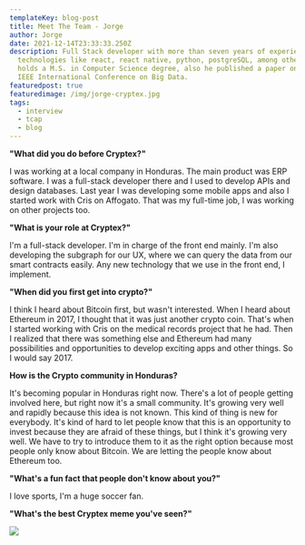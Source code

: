 ```yaml
---
templateKey: blog-post
title: Meet The Team - Jorge
author: Jorge
date: 2021-12-14T23:33:33.250Z
description: Full Stack developer with more than seven years of experience using
  technologies like react, react native, python, postgreSQL, among others. Jorge
  holds a M.S. in Computer Science degree, also he published a paper on the 2015
  IEEE International Conference on Big Data.
featuredpost: true
featuredimage: /img/jorge-cryptex.jpg
tags:
  - interview
  - tcap
  - blog
---
```

**"What did you do before Cryptex?"**

I was working at a local company in Honduras. The main product was ERP software. I was a full-stack developer there and I used to develop APIs and design databases. Last year I was developing some mobile apps and also I started work with Cris on Affogato. That was my full-time job, I was working on other projects too.

**"What is your role at Cryptex?"**

I'm a full-stack developer. I'm in charge of the front end mainly. I'm also developing the subgraph for our UX, where we can query the data from our smart contracts easily. Any new technology that we use in the front end, I implement.

**"When did you first get into crypto?"**

I think I heard about Bitcoin first, but wasn't interested. When I heard about Ethereum in 2017, I thought that it was just another crypto coin. That's when I started working with Cris on the medical records project that he had. Then I realized that there was something else and Ethereum had many possibilities and opportunities to develop exciting apps and other things. So I would say 2017.

**How is the Crypto community in Honduras?**

It's becoming popular in Honduras right now. There's a lot of people getting involved here, but right now it's a small community. It's growing very well and rapidly because this idea is not known. This kind of thing is new for everybody. It's kind of hard to let people know that this is an opportunity to invest because they are afraid of these things, but I think it's growing very well. We have to try to introduce them to it as the right option because most people only know about Bitcoin. We are letting the people know about Ethereum too.

**"What's a fun fact that people don't know about you?"**

I love sports, I'm a huge soccer fan.

**"What's the best Cryptex meme you've seen?"**

![](/img/jorge-meme-copy.png)

